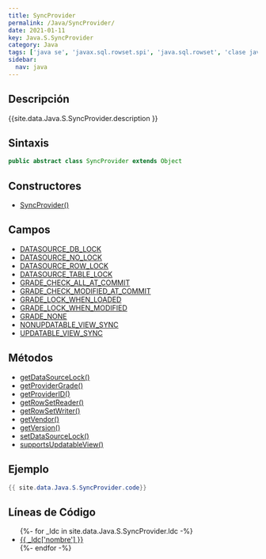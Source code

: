 ```yaml
---
title: SyncProvider
permalink: /Java/SyncProvider/
date: 2021-01-11
key: Java.S.SyncProvider
category: Java
tags: ['java se', 'javax.sql.rowset.spi', 'java.sql.rowset', 'clase java', 'Java 1.5']
sidebar: 
  nav: java
---
```


## Descripción
{{site.data.Java.S.SyncProvider.description }}

## Sintaxis
~~~java
public abstract class SyncProvider extends Object
~~~

## Constructores
* [SyncProvider()](/Java/SyncProvider/SyncProvider/)

## Campos
* [DATASOURCE_DB_LOCK](/Java/SyncProvider/DATASOURCE_DB_LOCK)
* [DATASOURCE_NO_LOCK](/Java/SyncProvider/DATASOURCE_NO_LOCK)
* [DATASOURCE_ROW_LOCK](/Java/SyncProvider/DATASOURCE_ROW_LOCK)
* [DATASOURCE_TABLE_LOCK](/Java/SyncProvider/DATASOURCE_TABLE_LOCK)
* [GRADE_CHECK_ALL_AT_COMMIT](/Java/SyncProvider/GRADE_CHECK_ALL_AT_COMMIT)
* [GRADE_CHECK_MODIFIED_AT_COMMIT](/Java/SyncProvider/GRADE_CHECK_MODIFIED_AT_COMMIT)
* [GRADE_LOCK_WHEN_LOADED](/Java/SyncProvider/GRADE_LOCK_WHEN_LOADED)
* [GRADE_LOCK_WHEN_MODIFIED](/Java/SyncProvider/GRADE_LOCK_WHEN_MODIFIED)
* [GRADE_NONE](/Java/SyncProvider/GRADE_NONE)
* [NONUPDATABLE_VIEW_SYNC](/Java/SyncProvider/NONUPDATABLE_VIEW_SYNC)
* [UPDATABLE_VIEW_SYNC](/Java/SyncProvider/UPDATABLE_VIEW_SYNC)

## Métodos
* [getDataSourceLock()](/Java/SyncProvider/getDataSourceLock)
* [getProviderGrade()](/Java/SyncProvider/getProviderGrade)
* [getProviderID()](/Java/SyncProvider/getProviderID)
* [getRowSetReader()](/Java/SyncProvider/getRowSetReader)
* [getRowSetWriter()](/Java/SyncProvider/getRowSetWriter)
* [getVendor()](/Java/SyncProvider/getVendor)
* [getVersion()](/Java/SyncProvider/getVersion)
* [setDataSourceLock()](/Java/SyncProvider/setDataSourceLock)
* [supportsUpdatableView()](/Java/SyncProvider/supportsUpdatableView)

## Ejemplo
~~~java
{{ site.data.Java.S.SyncProvider.code}}
~~~

## Líneas de Código
<ul>
{%- for _ldc in site.data.Java.S.SyncProvider.ldc -%}
   <li>
       <a href="{{_ldc['url'] }}">{{ _ldc['nombre'] }}</a>
   </li>
{%- endfor -%}
</ul>
